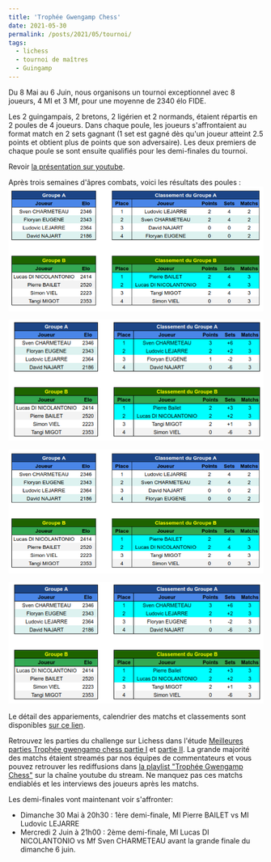 ```yaml
---
title: 'Trophée Gwengamp Chess'
date: 2021-05-30
permalink: /posts/2021/05/tournoi/
tags:
  - lichess
  - tournoi de maîtres
  - Guingamp
---
```


Du 8 Mai au 6 Juin, nous organisons un tournoi exceptionnel avec 8 joueurs, 4 MI et 3 Mf, pour une moyenne de 2340 élo FIDE.

Les 2 guingampais, 2 bretons, 2 ligérien et 2 normands, étaient répartis en 2 poules de 4 joueurs.
Dans chaque poule, les joueurs s'affrontaient au format match en 2 sets gagnant 
(1 set est gagné dès qu'un joueur atteint 2.5 points et obtient plus de points que son adversaire).
Les deux premiers de chaque poule se sont ensuite qualifiés pour les demi-finales du tournoi.

Revoir [la présentation sur youtube](https://www.youtube.com/watch?v=ARqkzBN-I2k).

Après trois semaines d'âpres combats, voici les résultats des poules :
![](poules.png)

![](/images/poules.png)

![](/poules.png)

![](/posts/poules.png)

Le détail des appariements, calendrier des matchs et classements sont disponibles [sur ce lien](https://docs.google.com/spreadsheets/d/1KcM92fU3VAFJtJLrZHnmAvBvIPzSW0i4ZX-RKlkoq_I/edit?usp=sharing).

Retrouvez les parties du challenge sur Lichess dans l'étude [Meilleures parties Trophée gwengamp chess partie I](https://lichess.org/study/amDirdX3) et [partie II](https://lichess.org/study/Kh26x8Kf).
La grande majorité des matchs étaient streamés par nos équipes de commentateurs et vous pouvez retrouver les rediffusions dans  [la playlist "Trophée Gwengamp Chess"](https://www.youtube.com/watch?v=ARqkzBN-I2k&list=PLnSd8ON_RFOA0EMwHbwoQUsVIbJ_MhWKT) sur la chaîne youtube du stream.
Ne manquez pas ces matchs endiablés et les interviews des joueurs après les matchs.

Les demi-finales vont maintenant voir s'affronter:
  * Dimanche 30 Mai à 20h30 : 1ère demi-finale, MI Pierre BAILET vs MI Ludovic LEJARRE
  * Mercredi 2 Juin à 21h00 : 2ème demi-finale, MI Lucas DI NICOLANTONIO vs Mf Sven CHARMETEAU
avant la grande finale du dimanche 6 juin.
